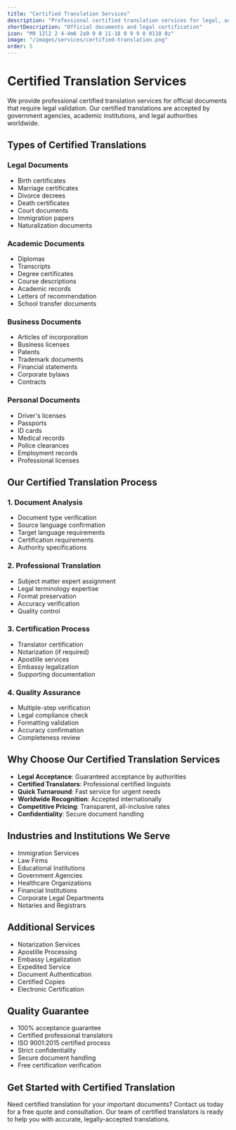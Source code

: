 ```yaml
---
title: "Certified Translation Services"
description: "Professional certified translation services for legal, academic, and official documents with guaranteed acceptance by authorities worldwide."
shortDescription: "Official documents and legal certification"
icon: "M9 12l2 2 4-4m6 2a9 9 0 11-18 0 9 9 0 0118 0z"
image: "/images/services/certified-translation.png"
order: 5
---
```


# Certified Translation Services

We provide professional certified translation services for official documents that require legal validation. Our certified translations are accepted by government agencies, academic institutions, and legal authorities worldwide.

## Types of Certified Translations

### Legal Documents
- Birth certificates
- Marriage certificates
- Divorce decrees
- Death certificates
- Court documents
- Immigration papers
- Naturalization documents

### Academic Documents
- Diplomas
- Transcripts
- Degree certificates
- Course descriptions
- Academic records
- Letters of recommendation
- School transfer documents

### Business Documents
- Articles of incorporation
- Business licenses
- Patents
- Trademark documents
- Financial statements
- Corporate bylaws
- Contracts

### Personal Documents
- Driver's licenses
- Passports
- ID cards
- Medical records
- Police clearances
- Employment records
- Professional licenses

## Our Certified Translation Process

### 1. Document Analysis
- Document type verification
- Source language confirmation
- Target language requirements
- Certification requirements
- Authority specifications

### 2. Professional Translation
- Subject matter expert assignment
- Legal terminology expertise
- Format preservation
- Accuracy verification
- Quality control

### 3. Certification Process
- Translator certification
- Notarization (if required)
- Apostille services
- Embassy legalization
- Supporting documentation

### 4. Quality Assurance
- Multiple-step verification
- Legal compliance check
- Formatting validation
- Accuracy confirmation
- Completeness review

## Why Choose Our Certified Translation Services

- **Legal Acceptance**: Guaranteed acceptance by authorities
- **Certified Translators**: Professional certified linguists
- **Quick Turnaround**: Fast service for urgent needs
- **Worldwide Recognition**: Accepted internationally
- **Competitive Pricing**: Transparent, all-inclusive rates
- **Confidentiality**: Secure document handling

## Industries and Institutions We Serve

- Immigration Services
- Law Firms
- Educational Institutions
- Government Agencies
- Healthcare Organizations
- Financial Institutions
- Corporate Legal Departments
- Notaries and Registrars

## Additional Services

- Notarization Services
- Apostille Processing
- Embassy Legalization
- Expedited Service
- Document Authentication
- Certified Copies
- Electronic Certification

## Quality Guarantee

- 100% acceptance guarantee
- Certified professional translators
- ISO 9001:2015 certified process
- Strict confidentiality
- Secure document handling
- Free certification verification

## Get Started with Certified Translation

Need certified translation for your important documents? Contact us today for a free quote and consultation. Our team of certified translators is ready to help you with accurate, legally-accepted translations.